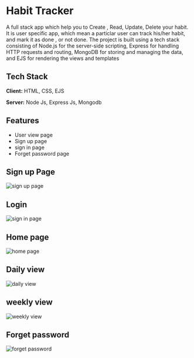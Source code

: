 # Habit Tracker

A full stack app which help you to Create , Read, Update, Delete your habit. It is user specific app, which mean a particlar user can track his/her habit, and mark it as done , or not done. The project is built using a tech stack consisting of Node.js for the server-side scripting, Express for handling HTTP requests and routing, MongoDB for storing and managing the data, and EJS for rendering the views and templates


## Tech Stack

**Client:** HTML, CSS, EJS

**Server:** Node Js, Express Js, Mongodb


## Features

- User view page
- Sign up page
- sign in page
- Forget password page

## Sign up Page
![sign up page](https://github.com/TripurariPandit/nodejshabittracker/assets/134164353/3df10d41-0d58-4ab2-9df9-85f0135e732d)

## Login
![sign in page](https://github.com/TripurariPandit/nodejshabittracker/assets/134164353/2b70f800-e9e6-404e-95de-f39a2e6c177c)

## Home page
![home page](https://github.com/TripurariPandit/nodejshabittracker/assets/134164353/44ff2eac-fc92-4250-aaa5-f6540ccb66b7)

## Daily view
![daily view](https://github.com/TripurariPandit/nodejshabittracker/assets/134164353/c4b4eff9-6dbd-47c5-b9d7-606d85d1924b)

## weekly view
![weekly view](https://github.com/TripurariPandit/nodejshabittracker/assets/134164353/8a0f9f0c-78fb-4996-aca4-8f71938e2334)

## Forget password
![forget password](https://github.com/TripurariPandit/nodejshabittracker/assets/134164353/e8d8ae55-f6f5-4dbd-a067-0406c41750ed)
